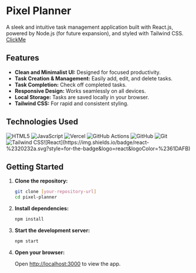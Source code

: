 # Pixel Planner

A sleek and intuitive task management application built with React.js, powered by Node.js (for future expansion), and styled with Tailwind CSS.
<br>
<a href="https://pixel-planner.vercel.app">ClickMe</a>

## Features

* **Clean and Minimalist UI:** Designed for focused productivity.
* **Task Creation & Management:** Easily add, edit, and delete tasks.
* **Task Completion:** Check off completed tasks.
* **Responsive Design:** Works seamlessly on all devices.
* **Local Storage:** Tasks are saved locally in your browser.
* **Tailwind CSS:** For rapid and consistent styling.

## Technologies Used

![HTML5](https://img.shields.io/badge/html5-%23E34F26.svg?style=for-the-badge&logo=html5&logoColor=white) ![JavaScript](https://img.shields.io/badge/javascript-%23323330.svg?style=for-the-badge&logo=javascript&logoColor=%23F7DF1E) ![Vercel](https://img.shields.io/badge/vercel-%23000000.svg?style=for-the-badge&logo=vercel&logoColor=white) ![GitHub Actions](https://img.shields.io/badge/github%20actions-%232671E5.svg?style=for-the-badge&logo=githubactions&logoColor=white) ![GitHub](https://img.shields.io/badge/github-%23121011.svg?style=for-the-badge&logo=github&logoColor=white) ![Git](https://img.shields.io/badge/git-%23F05033.svg?style=for-the-badge&logo=git&logoColor=white)![Tailwind CSS](https://img.shields.io/badge/Tailwind_CSS-%231572B6.svg?style=for-the-badge&logo=tailwindcss&logoColor=white")![React](https://img.shields.io/badge/react-%2320232a.svg?style=for-the-badge&logo=react&logoColor=%2361DAFB)

## Getting Started

1.  **Clone the repository:**

    ```bash
    git clone [your-repository-url]
    cd pixel-planner
    ```

2.  **Install dependencies:**

    ```bash
    npm install
    ```

3.  **Start the development server:**

    ```bash
    npm start
    ```

4.  **Open your browser:**

    Open [http://localhost:3000](http://localhost:3000) to view the app.



